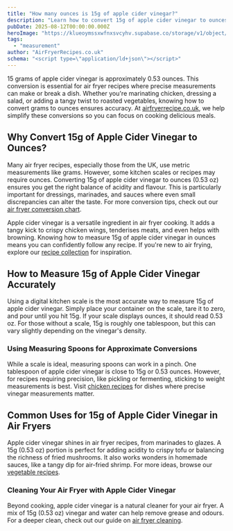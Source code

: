 ```yaml
---
title: "How many ounces is 15g of apple cider vinegar?"
description: "Learn how to convert 15g of apple cider vinegar to ounces for precise air fryer recipes. Get accurate measurements in seconds!"
pubDate: 2025-08-12T00:00:00.000Z
heroImage: "https://klueoymssxwfnxsvcyhv.supabase.co/storage/v1/object/public/md/15g-apple-cider-vinegar-to-ounces-722f2382.webp"
tags:
  - "measurement"
author: "AirFryerRecipes.co.uk"
schema: "<script type=\"application/ld+json\"></script>"
---
```


<p>15 grams of apple cider vinegar is approximately 0.53 ounces. This conversion is essential for air fryer recipes where precise measurements can make or break a dish. Whether you're marinating chicken, dressing a salad, or adding a tangy twist to roasted vegetables, knowing how to convert grams to ounces ensures accuracy. At <a href=https://www.airfryerrecipe.co.uk>airfryerrecipe.co.uk</a>, we help simplify these conversions so you can focus on cooking delicious meals.</p>  

<h2>Why Convert 15g of Apple Cider Vinegar to Ounces?</h2>  
<p>Many air fryer recipes, especially those from the UK, use metric measurements like grams. However, some kitchen scales or recipes may require ounces. Converting 15g of apple cider vinegar to ounces (0.53 oz) ensures you get the right balance of acidity and flavour. This is particularly important for dressings, marinades, and sauces where even small discrepancies can alter the taste. For more conversion tips, check out our <a href=https://www.airfryerrecipe.co.uk/air-fryer-conversion-chart>air fryer conversion chart</a>.</p>  

<p>Apple cider vinegar is a versatile ingredient in air fryer cooking. It adds a tangy kick to crispy chicken wings, tenderises meats, and even helps with browning. Knowing how to measure 15g of apple cider vinegar in ounces means you can confidently follow any recipe. If you're new to air frying, explore our <a href=https://www.airfryerrecipe.co.uk/recipes>recipe collection</a> for inspiration.</p>  

<h2>How to Measure 15g of Apple Cider Vinegar Accurately</h2>  
<p>Using a digital kitchen scale is the most accurate way to measure 15g of apple cider vinegar. Simply place your container on the scale, tare it to zero, and pour until you hit 15g. If your scale displays ounces, it should read 0.53 oz. For those without a scale, 15g is roughly one tablespoon, but this can vary slightly depending on the vinegar's density.</p>  

<h3>Using Measuring Spoons for Approximate Conversions</h3>  
<p>While a scale is ideal, measuring spoons can work in a pinch. One tablespoon of apple cider vinegar is close to 15g or 0.53 ounces. However, for recipes requiring precision, like pickling or fermenting, sticking to weight measurements is best. Visit <a href=https://www.airfryerrecipe.co.uk/recipe-category/chicken>chicken recipes</a> for dishes where precise vinegar measurements matter.</p>  

<h2>Common Uses for 15g of Apple Cider Vinegar in Air Fryers</h2>  
<p>Apple cider vinegar shines in air fryer recipes, from marinades to glazes. A 15g (0.53 oz) portion is perfect for adding acidity to crispy tofu or balancing the richness of fried mushrooms. It also works wonders in homemade sauces, like a tangy dip for air-fried shrimp. For more ideas, browse our <a href=https://www.airfryerrecipe.co.uk/recipe-category/vegetables>vegetable recipes</a>.</p>  

<h3>Cleaning Your Air Fryer with Apple Cider Vinegar</h3>  
<p>Beyond cooking, apple cider vinegar is a natural cleaner for your air fryer. A mix of 15g (0.53 oz) vinegar and water can help remove grease and odours. For a deeper clean, check out our guide on <a href=https://www.airfryerrecipe.co.uk/air-fryer-cleaner>air fryer cleaning</a>.</p>